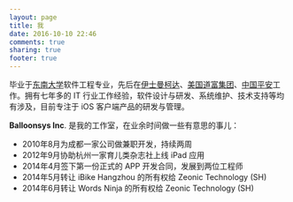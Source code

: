 ```yaml
---
layout: page
title: 我
date: 2016-10-10 22:46
comments: true
sharing: true
footer: true
---
```

毕业于[东南大学](https://zh.wikipedia.org/wiki/东南大学)软件工程专业，先后在[伊士曼柯达](https://en.wikipedia.org/wiki/Kodak)、[美国道富集团](https://en.wikipedia.org/wiki/State_Street_Corporation)、[中国平安](https://zh.wikipedia.org/wiki/中国平安)工作。拥有七年多的 IT 行业工作经验，软件设计与研发、系统维护、技术支持等均有涉及，目前专注于 iOS 客户端产品的研发与管理。

**Balloonsys Inc**. 是我的工作室，在业余时间做一些有意思的事儿：  
- 2010年8月为成都一家公司做兼职开发，持续两周  
- 2012年9月协助杭州一家育儿类杂志社上线 iPad 应用  
- 2014年4月签下第一份正式的 APP 开发合同，发展到两位工程师  
- 2014年5月转让 iBike Hangzhou 的所有权给 Zeonic Technology (SH)  
- 2014年6月转让 Words Ninja 的所有权给 Zeonic Technology (SH)  


